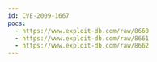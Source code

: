 ```yaml
---
id: CVE-2009-1667
pocs:
  - https://www.exploit-db.com/raw/8660
  - https://www.exploit-db.com/raw/8661
  - https://www.exploit-db.com/raw/8662
---
```

